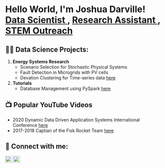 <h1>
  Hello World, I'm Joshua Darville! 
  <br/>
  <a href="https://scholar.google.com/citations?user=bIkXNMwAAAAJ&hl=en"> Data Scientist </a>, 
  <a href="https://simlab.coe.miami.edu/index.html"> Research Assistant </a>, 
  <a href="https://fb.watch/eApCe4B-Zt/"> STEM Outreach </a>
</h1>

<h2>👨‍💻 Data Science Projects:</h2> 
  <oL>
  <li><b> Energy Systems Research </b>
    <ul>
      <li> Scenario Selection for Stochastic Physical Systems
      <li> Fault Detection in Microgrids with PV cells
      <li> Devation Clustering for Time-series data <a href="https://github.com/JoshuaD1/DevationClustering"> here </a>
    </ul>
   <li><b> Tutorials </b>
    <ul>
      <li> Database Management using PySpark <a href="https://github.com/JoshuaD1/PySpark"> here </a>
    </ul>
  </ol>

<h2>📺 Popular YouTube Videos</h2>
  <ul>
    <li> 2020 Dynamic Data Driven Application Systems International Conference <a href="https://www.youtube.com/watch?v=XgEzL7dX64g"> here </a></li>
    <li> 2017-2018 Captian of the Fisk Rocket Team <a href="https://fb.watch/eApCe4B-Zt/"> here </a></li>
  </ul>

<h2> 🤳 Connect with me:</h2>

[<img align="left" alt="JoshD1 | YouTube" width="22px" src="https://cdn.jsdelivr.net/npm/simple-icons@v3/icons/youtube.svg" />][youtube]
[<img align="left" alt="JoshD1 | LinkedIn" width="22px" src="https://cdn.jsdelivr.net/npm/simple-icons@v3/icons/linkedin.svg" />][linkedin]

[youtube]: https://www.youtube.com/watch?v=XgEzL7dX64g
[linkedin]: https://www.linkedin.com/feed/update/urn:li:activity:6917878777117052928/
